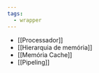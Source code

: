 ```yaml
---
tags:
  - wrapper
---
```

- [[Processador]]
- [[Hierarquia de memória]]
- [[Memória Cache]]
- [[Pipeling]]